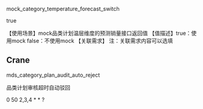 mock_category_temperature_forecast_switch

true

【使用场景】mock品类计划温层维度的预测销量接口返回值
【值描述】true：使用mock false：不使用mock
【关联需求】
 注：关联需求内容可以选填

## Crane

mds_category_plan_audit_auto_reject

品类计划审核超时自动驳回

0 50 2,3,4 * * ?